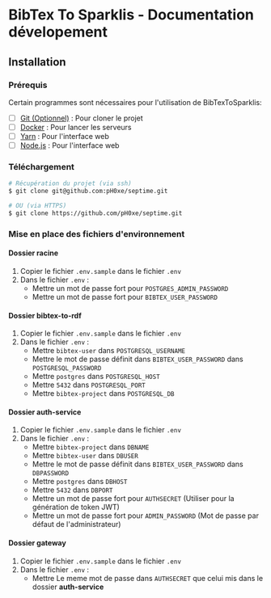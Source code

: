 # BibTex To Sparklis - Documentation dévelopement

## Installation

### Prérequis

Certain programmes sont nécessaires pour l'utilisation de BibTexToSparklis:

- [ ] [Git (Optionnel)](https://git-scm.com/downloads) : Pour cloner le projet
- [ ] [Docker](https://www.docker.com/community-edition) : Pour lancer les serveurs
- [ ] [Yarn](https://yarnpkg.com/) : Pour l'interface web
- [ ] [Node.js](https://nodejs.org/) : Pour l'interface web

### Téléchargement

```bash
# Récupération du projet (via ssh)
$ git clone git@github.com:pH0xe/septime.git 
```

```bash
# OU (via HTTPS)
$ git clone https://github.com/pH0xe/septime.git
```

### Mise en place des fichiers d'environnement

#### Dossier __racine__

1. Copier le fichier `.env.sample` dans le fichier `.env`
2. Dans le fichier `.env` :
   - Mettre un mot de passe fort pour `POSTGRES_ADMIN_PASSWORD`
   - Mettre un mot de passe fort pour `BIBTEX_USER_PASSWORD`

#### Dossier __bibtex-to-rdf__

1. Copier le fichier `.env.sample` dans le fichier `.env`
2. Dans le fichier `.env` :
    - Mettre `bibtex-user` dans `POSTGRESQL_USERNAME`
    - Mettre le mot de passe définit dans `BIBTEX_USER_PASSWORD` dans `POSTGRESQL_PASSWORD`
    - Mettre `postgres` dans `POSTGRESQL_HOST`
    - Mettre `5432` dans `POSTGRESQL_PORT`
    - Mettre `bibtex-project` dans `POSTGRESQL_DB`

#### Dossier __auth-service__

1. Copier le fichier `.env.sample` dans le fichier `.env`
2. Dans le fichier `.env` :
    - Mettre `bibtex-project` dans `DBNAME`
    - Mettre `bibtex-user` dans `DBUSER`
    - Mettre le mot de passe définit dans `BIBTEX_USER_PASSWORD` dans `DBPASSWORD`
    - Mettre `postgres` dans `DBHOST`
    - Mettre `5432` dans `DBPORT`
    - Mettre un mot de passe fort pour `AUTHSECRET` (Utiliser pour la génération de token JWT)
    - Mettre un mot de passe fort pour `ADMIN_PASSWORD` (Mot de passe par défaut de l'administrateur)

#### Dossier __gateway__

1. Copier le fichier `.env.sample` dans le fichier `.env`
2. Dans le fichier `.env` :
    - Mettre Le meme mot de passe dans `AUTHSECRET` que celui mis dans le dossier __auth-service__
